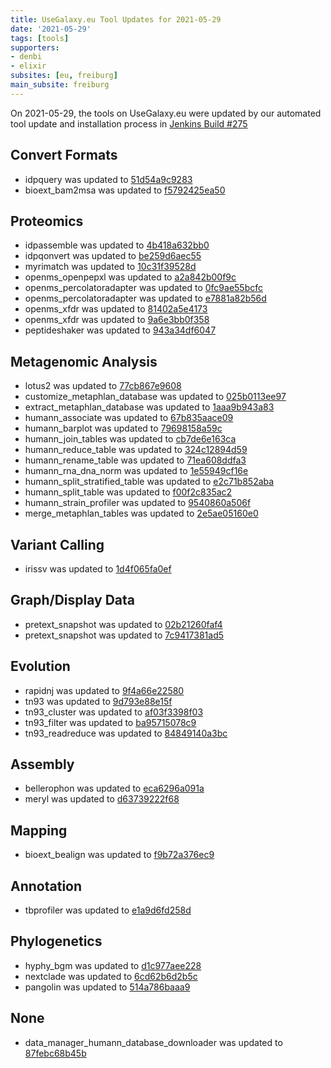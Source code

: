 ```yaml
---
title: UseGalaxy.eu Tool Updates for 2021-05-29
date: '2021-05-29'
tags: [tools]
supporters:
- denbi
- elixir
subsites: [eu, freiburg]
main_subsite: freiburg
---
```


On 2021-05-29, the tools on UseGalaxy.eu were updated by our automated tool update and installation process in [Jenkins Build #275](https://build.galaxyproject.eu/job/usegalaxy-eu/job/install-tools/#275/)


## Convert Formats

- idpquery was updated to [51d54a9c9283](https://toolshed.g2.bx.psu.edu/view/galaxyp/idpquery/51d54a9c9283)
- bioext_bam2msa was updated to [f5792425ea50](https://toolshed.g2.bx.psu.edu/view/iuc/bioext_bam2msa/f5792425ea50)

## Proteomics

- idpassemble was updated to [4b418a632bb0](https://toolshed.g2.bx.psu.edu/view/galaxyp/idpassemble/4b418a632bb0)
- idpqonvert was updated to [be259d6aec55](https://toolshed.g2.bx.psu.edu/view/galaxyp/idpqonvert/be259d6aec55)
- myrimatch was updated to [10c31f39528d](https://toolshed.g2.bx.psu.edu/view/galaxyp/myrimatch/10c31f39528d)
- openms_openpepxl was updated to [a2a842b00f9c](https://toolshed.g2.bx.psu.edu/view/galaxyp/openms_openpepxl/a2a842b00f9c)
- openms_percolatoradapter was updated to [0fc9ae55bcfc](https://toolshed.g2.bx.psu.edu/view/galaxyp/openms_percolatoradapter/0fc9ae55bcfc)
- openms_percolatoradapter was updated to [e7881a82b56d](https://toolshed.g2.bx.psu.edu/view/galaxyp/openms_percolatoradapter/e7881a82b56d)
- openms_xfdr was updated to [81402a5e4173](https://toolshed.g2.bx.psu.edu/view/galaxyp/openms_xfdr/81402a5e4173)
- openms_xfdr was updated to [9a6e3bb0f358](https://toolshed.g2.bx.psu.edu/view/galaxyp/openms_xfdr/9a6e3bb0f358)
- peptideshaker was updated to [943a34df6047](https://toolshed.g2.bx.psu.edu/view/galaxyp/peptideshaker/943a34df6047)

## Metagenomic Analysis

- lotus2 was updated to [77cb867e9608](https://toolshed.g2.bx.psu.edu/view/earlhaminst/lotus2/77cb867e9608)
- customize_metaphlan_database was updated to [025b0113ee97](https://toolshed.g2.bx.psu.edu/view/iuc/customize_metaphlan_database/025b0113ee97)
- extract_metaphlan_database was updated to [1aaa9b943a83](https://toolshed.g2.bx.psu.edu/view/iuc/extract_metaphlan_database/1aaa9b943a83)
- humann_associate was updated to [67b835aace09](https://toolshed.g2.bx.psu.edu/view/iuc/humann_associate/67b835aace09)
- humann_barplot was updated to [79698158a59c](https://toolshed.g2.bx.psu.edu/view/iuc/humann_barplot/79698158a59c)
- humann_join_tables was updated to [cb7de6e163ca](https://toolshed.g2.bx.psu.edu/view/iuc/humann_join_tables/cb7de6e163ca)
- humann_reduce_table was updated to [324c12894d59](https://toolshed.g2.bx.psu.edu/view/iuc/humann_reduce_table/324c12894d59)
- humann_rename_table was updated to [71ea608ddfa3](https://toolshed.g2.bx.psu.edu/view/iuc/humann_rename_table/71ea608ddfa3)
- humann_rna_dna_norm was updated to [1e55949cf16e](https://toolshed.g2.bx.psu.edu/view/iuc/humann_rna_dna_norm/1e55949cf16e)
- humann_split_stratified_table was updated to [e2c71b852aba](https://toolshed.g2.bx.psu.edu/view/iuc/humann_split_stratified_table/e2c71b852aba)
- humann_split_table was updated to [f00f2c835ac2](https://toolshed.g2.bx.psu.edu/view/iuc/humann_split_table/f00f2c835ac2)
- humann_strain_profiler was updated to [9540860a506f](https://toolshed.g2.bx.psu.edu/view/iuc/humann_strain_profiler/9540860a506f)
- merge_metaphlan_tables was updated to [2e5ae05160e0](https://toolshed.g2.bx.psu.edu/view/iuc/merge_metaphlan_tables/2e5ae05160e0)

## Variant Calling

- irissv was updated to [1d4f065fa0ef](https://toolshed.g2.bx.psu.edu/view/iuc/irissv/1d4f065fa0ef)

## Graph/Display Data

- pretext_snapshot was updated to [02b21260faf4](https://toolshed.g2.bx.psu.edu/view/iuc/pretext_snapshot/02b21260faf4)
- pretext_snapshot was updated to [7c9417381ad5](https://toolshed.g2.bx.psu.edu/view/iuc/pretext_snapshot/7c9417381ad5)

## Evolution

- rapidnj was updated to [9f4a66e22580](https://toolshed.g2.bx.psu.edu/view/iuc/rapidnj/9f4a66e22580)
- tn93 was updated to [9d793e88e15f](https://toolshed.g2.bx.psu.edu/view/iuc/tn93/9d793e88e15f)
- tn93_cluster was updated to [af03f3398f03](https://toolshed.g2.bx.psu.edu/view/iuc/tn93_cluster/af03f3398f03)
- tn93_filter was updated to [ba95715078c9](https://toolshed.g2.bx.psu.edu/view/iuc/tn93_filter/ba95715078c9)
- tn93_readreduce was updated to [84849140a3bc](https://toolshed.g2.bx.psu.edu/view/iuc/tn93_readreduce/84849140a3bc)

## Assembly

- bellerophon was updated to [eca6296a091a](https://toolshed.g2.bx.psu.edu/view/iuc/bellerophon/eca6296a091a)
- meryl was updated to [d63739222f68](https://toolshed.g2.bx.psu.edu/view/iuc/meryl/d63739222f68)

## Mapping

- bioext_bealign was updated to [f9b72a376ec9](https://toolshed.g2.bx.psu.edu/view/iuc/bioext_bealign/f9b72a376ec9)

## Annotation

- tbprofiler was updated to [e1a9d6fd258d](https://toolshed.g2.bx.psu.edu/view/iuc/tbprofiler/e1a9d6fd258d)

## Phylogenetics

- hyphy_bgm was updated to [d1c977aee228](https://toolshed.g2.bx.psu.edu/view/iuc/hyphy_bgm/d1c977aee228)
- nextclade was updated to [6cd62b6d2b5c](https://toolshed.g2.bx.psu.edu/view/iuc/nextclade/6cd62b6d2b5c)
- pangolin was updated to [514a786baaa9](https://toolshed.g2.bx.psu.edu/view/iuc/pangolin/514a786baaa9)

## None

- data_manager_humann_database_downloader was updated to [87febc68b45b](https://toolshed.g2.bx.psu.edu/view/iuc/data_manager_humann_database_downloader/87febc68b45b)


